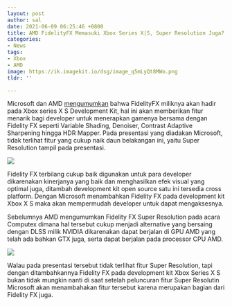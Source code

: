 ```yaml
---
layout: post
author: sal
date: 2021-06-09 06:25:46 +0800
title: AMD FidelityFX Memasuki Xbox Series X|S, Super Resolution Juga?
categories:
- News
tags:
- Xbox
- AMD
image: https://ik.imagekit.io/dsg/image_q5mLyQt8MWo.png
tldr: ''

---
```

Microsoft dan AMD [mengumumkan](https://gpuopen.com/gsl-2021-xbox/) bahwa FidelityFX miliknya akan hadir pada Xbox series X S Development Kit, hal ini akan memberikan fitur menarik bagi developer untuk menerapkan gamenya bersama dengan Fidelity FX seperti Variable Shading, Denoiser, Contrast Adaptive Sharpening hingga HDR Mapper. Pada presentasi yang diadakan Microsoft, tidak terlihat fitur yang cukup naik daun belakangan ini, yaitu Super Resolution tampil pada presentasi.

![](https://ik.imagekit.io/dsg/image_1__AgzZcSEAk.png)

Fidelity FX terbilang cukup baik digunakan untuk para developer dikarenakan kinerjanya yang baik dan menghasilkan efek visual yang optimal juga, ditambah development kit open source satu ini tersedia cross platform. Dengan Microsoft menambahkan Fidelity FX pada development kit Xbox X S maka akan mempermudah developer untuk dapat mengaksesnya.

Sebelumnya AMD mengumumkan Fidelity FX Super Resolution pada acara Computex dimana hal tersebut cukup menjadi alternative yang bersaing dengan DLSS milik NVIDIA dikarenakan dapat berjalan di GPU AMD yang telah ada bahkan GTX juga, serta dapat berjalan pada processor CPU AMD.

![](https://ik.imagekit.io/dsg/image_2__bLPGJsiAC1L.png)

Walau pada presentasi tersebut tidak terlihat fitur Super Resolution, tapi dengan ditambahkannya Fidelity FX pada development kit Xbox Series X S bukan tidak mungkin nanti di saat setelah peluncuran fitur Super Resolutin Microsoft akan menambahakan fitur tersebut karena merupakan bagian dari Fidelity FX juga.